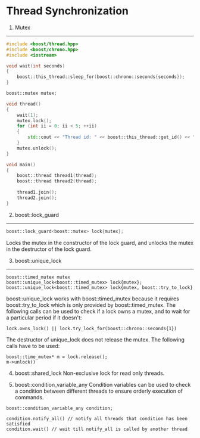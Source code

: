 Thread Synchronization
====

1. Mutex
---

```C++
#include <boost/thread.hpp>
#include <boost/chrono.hpp>
#include <iostream>

void wait(int seconds)
{
	boost::this_thread::sleep_for(boost::chrono::seconds{seconds});
}

boost::mutex mutex;

void thread()
{
	wait(1);
	mutex.lock();
	for (int ii = 0; ii < 5; ++ii)
	{	
		std::cout << "Thread id: " << boost::this_thread::get_id() << ":  << ii << std::endl;
	}
	mutex.unlock();
}

void main()
{
	boost::thread thread1(thread);
	boost::thread thread2(thread);
	
	thread1.join(); 
	thread2.join();
}

```

2. boost::lock_guard
--- 

```C++
boost::lock_guard<boost::mutex> lock{mutex};
```

Locks the mutex in the constructor of the lock guard, and unlocks the mutex in the destructor of the lock guard. 

3. boost::unique_lock
--- 

```language
boost::timed_mutex mutex
boost::unique_lock<boost::timed_mutex> lock{mutex};
boost::unique_lock<boost::timed_mutex> lock{mutex, boost::try_to_lock}

```
boost::unique_lock works with boost::timed_mutex because it requires boost::try_to_lock which is only provided by boost::timed_mutex. The following calls can be used to check if a lock owns a mutex, and to wait for a particular period if it doesn't: 
```language
lock.owns_lock() || lock.try_lock_for(boost::chrono::seconds{1})
```
The destructor of unique_lock does not release the mutex. The following calls have to be used: 
```language
boost::time_mutex* m = lock.release(); 
m->unlock()
```

4. boost::shared_lock
Non-exclusive lock for read only threads. 

5. boost::condition_variable_any
Condition variables can be used to check a condition between different threads to ensure orderly execution of commands. 
```
boost::condition_variable_any condition;

condition.notify_all() // notify all threads that condition has been satisfied
condition.wait() // wait till notify_all is called by another thread
```

